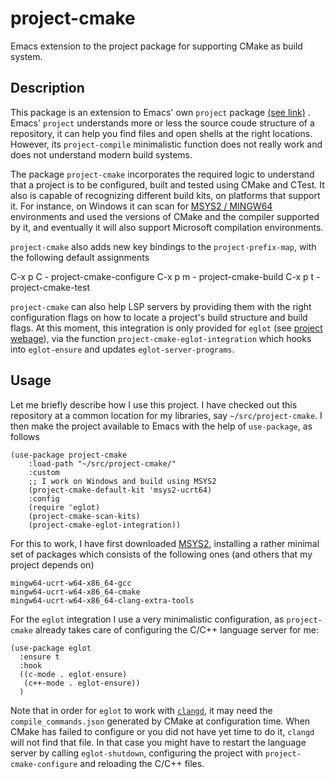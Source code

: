 # project-cmake

Emacs extension to the project package for supporting CMake as build system.

## Description

This package is an extension to Emacs' own `project` package [(see link)](https://www.gnu.org/software/emacs/manual/html_node/emacs/Projects.html) .  Emacs' `project` understands more or less the source coude structure of a repository, it can help you find files and open shells at the right locations. However, its `project-compile` minimalistic function does not really work and does not understand modern build systems.

The package `project-cmake` incorporates the required logic to understand that a project is to be configured, built and tested using CMake and CTest.  It also is capable of recognizing different build kits, on platforms that support it.  For instance, on Windows it can scan for [MSYS2 / MINGW64](https://www.msys2.org/) environments and used the versions of CMake and the compiler supported by it, and eventually it will also support Microsoft compilation environments.

`project-cmake` also adds new key bindings to the `project-prefix-map`, with the following default assignments

   C-x p C   -  project-cmake-configure
   C-x p m   -  project-cmake-build
   C-x p t   -  project-cmake-test

`project-cmake` can also help LSP servers by providing them with the right configuration flags on how to locate a project's build structure and build flags.  At this moment, this integration is only provided for `eglot` (see [project webage](https://github.com/joaotavora/eglot)), via the function `project-cmake-eglot-integration` which hooks into `eglot-ensure` and updates `eglot-server-programs`.

## Usage

Let me briefly describe how I use this project. I have checked out this repository at a common location for my libraries, say `~/src/project-cmake`. I then make the project available to Emacs with the help of `use-package`, as follows
````
(use-package project-cmake
    :load-path "~/src/project-cmake/"
    :custom
    ;; I work on Windows and build using MSYS2
    (project-cmake-default-kit 'msys2-ucrt64)
    :config
    (require 'eglot)
    (project-cmake-scan-kits)
    (project-cmake-eglot-integration))
````
For this to work, I have first downloaded [MSYS2](https://www.msys2.org/), installing a rather minimal set of packages which consists of the following ones (and others that my project depends on)
````
mingw64-ucrt-w64-x86_64-gcc
mingw64-ucrt-w64-x86_64-cmake
mingw64-ucrt-w64-x86_64-clang-extra-tools
````

For the `eglot` integration I use a very minimalistic configuration, as `project-cmake` already takes care of configuring the C/C++ language server for me:
````
(use-package eglot
  :ensure t
  :hook
  ((c-mode . eglot-ensure)
   (c++-mode . eglot-ensure))
  )
````

Note that in order for `eglot` to work with [`clangd`](https://clangd.llvm.org/), it may need the `compile_commands.json` generated by CMake at configuration time. When CMake has failed to configure or you did not have yet time to do it, `clangd` will not find that file. In that case you might have to restart the language server by calling `eglot-shutdown`, configuring the project with `project-cmake-configure` and reloading the C/C++ files.
